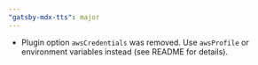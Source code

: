 ```yaml
---
"gatsby-mdx-tts": major
---
```


- Plugin option `awsCredentials` was removed. Use `awsProfile` or environment variables instead (see README for details).
